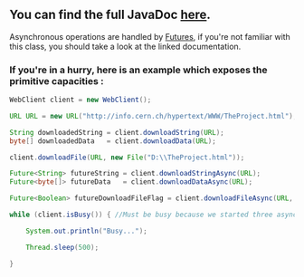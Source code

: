 ## You can find the full JavaDoc [here](https://y0gaaaa.github.io/jWebClient/com/y0ga/Networking/package-summary.html).

Asynchronous operations are handled by [Futures](https://docs.oracle.com/javase/8/docs/api/java/util/concurrent/Future.html), if you're not familiar with this class, you should take a look at the linked documentation.
  
### If you're in a hurry, here is an example which exposes the primitive capacities :

```java
WebClient client = new WebClient();

URL URL = new URL("http://info.cern.ch/hypertext/WWW/TheProject.html");

String downloadedString = client.downloadString(URL);
byte[] downloadedData   = client.downloadData(URL);

client.downloadFile(URL, new File("D:\\TheProject.html"));

Future<String> futureString = client.downloadStringAsync(URL);
Future<byte[]> futureData   = client.downloadDataAsync(URL);

Future<Boolean> futureDownloadFileFlag = client.downloadFileAsync(URL, new File("D:\\TheProject.html"));

while (client.isBusy()) { //Must be busy because we started three asynchronous operations

    System.out.println("Busy...");

    Thread.sleep(500);

}
```
